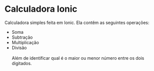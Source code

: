 # Calculadora Ionic
Calculadora simples feita em Ionic.
Ela contêm as seguintes operações: 
- Soma
- Subtração
- Multiplicação
- Divisão <br><br>
Além de identificar qual é o maior ou menor número entre os dois digitados.

